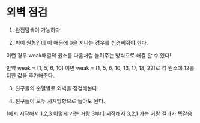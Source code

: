 # 외벽 점검

1. 완전탐색이 가능하다.

2. 벽이 원형인데 이 때문에 0을 지나는 경우를 신경써줘야 한다.

이런 경우 weak배열의 원소를 다음처럼 늘려주는 방식으로 해결 할 수 있다!

만약 weak = [1, 5, 6, 10] 이면
weak = [1, 5, 6, 10, 13, 17, 18, 22]로 각 원소에 12를 더한 값을 추가해준다.

3. 친구들의 순열별로 외벽을 점검해본다.

4. 친구들이 모두 시계방향으로 돌아도 된다.

1에서 시작해서 1,2,3 이렇게 가는 거랑 3부터 시작해서 3,2,1 가는 거랑 결과가 똑같음